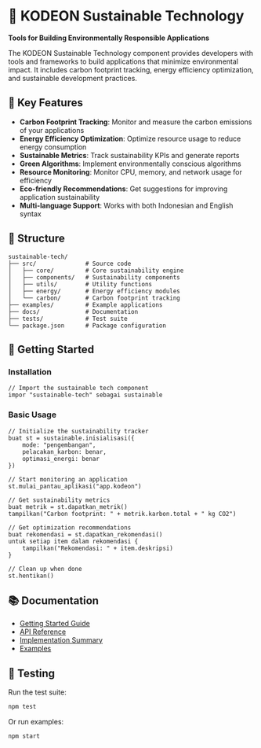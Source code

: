 # 🌱 KODEON Sustainable Technology

**Tools for Building Environmentally Responsible Applications**

The KODEON Sustainable Technology component provides developers with tools and frameworks to build applications that minimize environmental impact. It includes carbon footprint tracking, energy efficiency optimization, and sustainable development practices.

## 🌟 Key Features

-   **Carbon Footprint Tracking**: Monitor and measure the carbon emissions of your applications
-   **Energy Efficiency Optimization**: Optimize resource usage to reduce energy consumption
-   **Sustainable Metrics**: Track sustainability KPIs and generate reports
-   **Green Algorithms**: Implement environmentally conscious algorithms
-   **Resource Monitoring**: Monitor CPU, memory, and network usage for efficiency
-   **Eco-friendly Recommendations**: Get suggestions for improving application sustainability
-   **Multi-language Support**: Works with both Indonesian and English syntax

## 📁 Structure

```
sustainable-tech/
├── src/              # Source code
│   ├── core/         # Core sustainability engine
│   ├── components/   # Sustainability components
│   ├── utils/        # Utility functions
│   ├── energy/       # Energy efficiency modules
│   └── carbon/       # Carbon footprint tracking
├── examples/         # Example applications
├── docs/             # Documentation
├── tests/            # Test suite
└── package.json      # Package configuration
```

## 🚀 Getting Started

### Installation

```kodeon
// Import the sustainable tech component
impor "sustainable-tech" sebagai sustainable
```

### Basic Usage

```kodeon
// Initialize the sustainability tracker
buat st = sustainable.inisialisasi({
    mode: "pengembangan",
    pelacakan_karbon: benar,
    optimasi_energi: benar
})

// Start monitoring an application
st.mulai_pantau_aplikasi("app.kodeon")

// Get sustainability metrics
buat metrik = st.dapatkan_metrik()
tampilkan("Carbon footprint: " + metrik.karbon.total + " kg CO2")

// Get optimization recommendations
buat rekomendasi = st.dapatkan_rekomendasi()
untuk setiap item dalam rekomendasi {
    tampilkan("Rekomendasi: " + item.deskripsi)
}

// Clean up when done
st.hentikan()
```

## 📚 Documentation

-   [Getting Started Guide](docs/getting-started.md)
-   [API Reference](docs/api-reference.md)
-   [Implementation Summary](docs/implementation-summary.md)
-   [Examples](examples/)

## 🧪 Testing

Run the test suite:

```bash
npm test
```

Or run examples:

```bash
npm start
```
